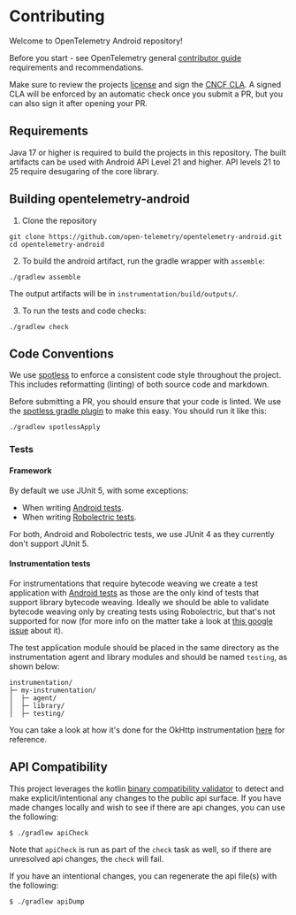 # Contributing

Welcome to OpenTelemetry Android repository!

Before you start - see OpenTelemetry general
[contributor guide](https://github.com/open-telemetry/community/tree/main/guides/contributor)
requirements and recommendations.

Make sure to review the projects [license](LICENSE) and sign the
[CNCF CLA](https://identity.linuxfoundation.org/projects/cncf). A signed CLA will be enforced by an
automatic check once you submit a PR, but you can also sign it after opening your PR.

## Requirements

Java 17 or higher is required to build the projects in this repository.
The built artifacts can be used with Android API Level 21 and higher.
API levels 21 to 25 require desugaring of the core library.

## Building opentelemetry-android

1. Clone the repository

```
git clone https://github.com/open-telemetry/opentelemetry-android.git
cd opentelemetry-android
```

2. To build the android artifact, run the gradle wrapper with `assemble`:

```
./gradlew assemble
```

The output artifacts will be in `instrumentation/build/outputs/`.

3. To run the tests and code checks:

```
./gradlew check
```

## Code Conventions

We use [spotless](https://github.com/diffplug/spotless) to enforce a consistent code style
throughout the project. This includes reformatting (linting) of both source code and markdown.

Before submitting a PR, you should ensure that your code is linted. We use the
[spotless gradle plugin](https://github.com/diffplug/spotless/tree/main/plugin-gradle) to
make this easy. You should run it like this:

```
./gradlew spotlessApply
```

### Tests

#### Framework

By default we use JUnit 5, with some exceptions:

- When writing [Android tests](https://developer.android.com/training/testing/instrumented-tests).
- When writing [Robolectric tests](https://robolectric.org/).

For both, Android and Robolectric tests, we use JUnit 4 as they currently don't support JUnit 5.

#### Instrumentation tests

For instrumentations that require bytecode weaving we create a test application
with [Android tests](https://developer.android.com/training/testing/instrumented-tests) as those are
the only kind of tests that
support library bytecode weaving. Ideally we should be able to validate bytecode weaving only by
creating tests using Robolectric, but that's not supported for now (for more info on the matter take
a look at [this google issue](https://issuetracker.google.com/issues/249940660) about it).

The test application module should be placed in the same directory as the instrumentation agent and
library modules and should be named `testing`, as shown below:

```text
instrumentation/
├─ my-instrumentation/
│  ├─ agent/
│  ├─ library/
│  ├─ testing/
```

You can take a look at how it's done for the OkHttp
instrumentation [here](instrumentation/okhttp3) for reference.

## API Compatibility

This project leverages the kotlin 
[binary compatibility validator](https://github.com/Kotlin/binary-compatibility-validator)
to detect and make explicit/intentional any changes to the public api surface. If you have
made changes locally and wish to see if there are api changes, you can use the following:

```
$ ./gradlew apiCheck
```

Note that `apiCheck` is run as part of the `check` task as well, so if there are unresolved
api changes, the `check` will fail.

If you have an intentional changes, you can regenerate the api file(s) with the following:

```
$ ./gradlew apiDump
```